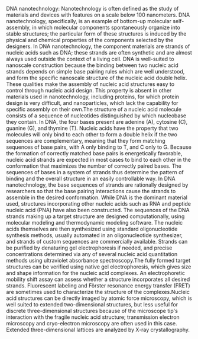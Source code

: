 DNA nanotechnology: Nanotechnology is often defined as the study of materials and devices with features on a scale below 100 nanometers.  DNA nanotechnology, specifically, is an example of bottom-up molecular self-assembly, in which molecular components spontaneously organize into stable structures; the particular form of these structures is induced by the physical and chemical properties of the components selected by the designers.  In DNA nanotechnology, the component materials are strands of nucleic acids such as DNA; these strands are often synthetic and are almost always used outside the context of a living cell. DNA is well-suited to nanoscale construction because the binding between two nucleic acid strands depends on simple base pairing rules which are well understood, and form the specific nanoscale structure of the nucleic acid double helix. These qualities make the assembly of nucleic acid structures easy to control through nucleic acid design.  This property is absent in other materials used in nanotechnology, including proteins, for which protein design is very difficult, and nanoparticles, which lack the capability for specific assembly on their own.The structure of a nucleic acid molecule consists of a sequence of nucleotides distinguished by which nucleobase they contain. In DNA, the four bases present are adenine (A), cytosine (C), guanine (G), and thymine (T).  Nucleic acids have the property that two molecules will only bind to each other to form a double helix if the two sequences are complementary, meaning that they form matching sequences of base pairs, with A only binding to T, and C only to G.  Because the formation of correctly matched base pairs is energetically favorable, nucleic acid strands are expected in most cases to bind to each other in the conformation that maximizes the number of correctly paired bases.  The sequences of bases in a system of strands thus determine the pattern of binding and the overall structure in an easily controllable way.  In DNA nanotechnology, the base sequences of strands are rationally designed by researchers so that the base pairing interactions cause the strands to assemble in the desired conformation.  While DNA is the dominant material used, structures incorporating other nucleic acids such as RNA and peptide nucleic acid (PNA) have also been constructed. The sequences of the DNA strands making up a target structure are designed computationally, using molecular modeling and thermodynamic modeling software. The nucleic acids themselves are then synthesized using standard oligonucleotide synthesis methods, usually automated in an oligonucleotide synthesizer, and strands of custom sequences are commercially available.  Strands can be purified by denaturing gel electrophoresis if needed, and precise concentrations determined via any of several nucleic acid quantitation methods using ultraviolet absorbance spectroscopy.The fully formed target structures can be verified using native gel electrophoresis, which gives size and shape information for the nucleic acid complexes.  An electrophoretic mobility shift assay can assess whether a structure incorporates all desired strands.  Fluorescent labeling and Förster resonance energy transfer (FRET) are sometimes used to characterize the structure of the complexes.Nucleic acid structures can be directly imaged by atomic force microscopy, which is well suited to extended two-dimensional structures, but less useful for discrete three-dimensional structures because of the microscope tip's interaction with the fragile nucleic acid structure; transmission electron microscopy and cryo-electron microscopy are often used in this case.  Extended three-dimensional lattices are analyzed by X-ray crystallography.
